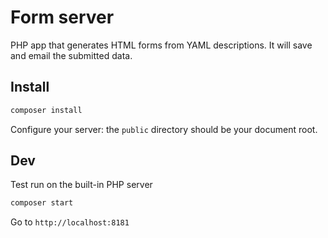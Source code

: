 # Form server

PHP app that generates HTML forms from YAML descriptions. It will save and email the submitted data.

## Install

```bash
composer install
```

Configure your server: the `public` directory should be your document root.

## Dev

Test run on the built-in PHP server

```bash
composer start
```

Go to `http://localhost:8181`
